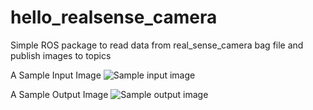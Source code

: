 # hello_realsense_camera
Simple ROS package to read data from real_sense_camera bag file and publish images to topics


A Sample Input Image
![Sample input image](hello_realsense_camera/master/hello_real_sense/img29_input.jpg)

A Sample Output Image
![Sample output image](hello_realsense_camera/master/hello_real_sense/img29_output.jpg)